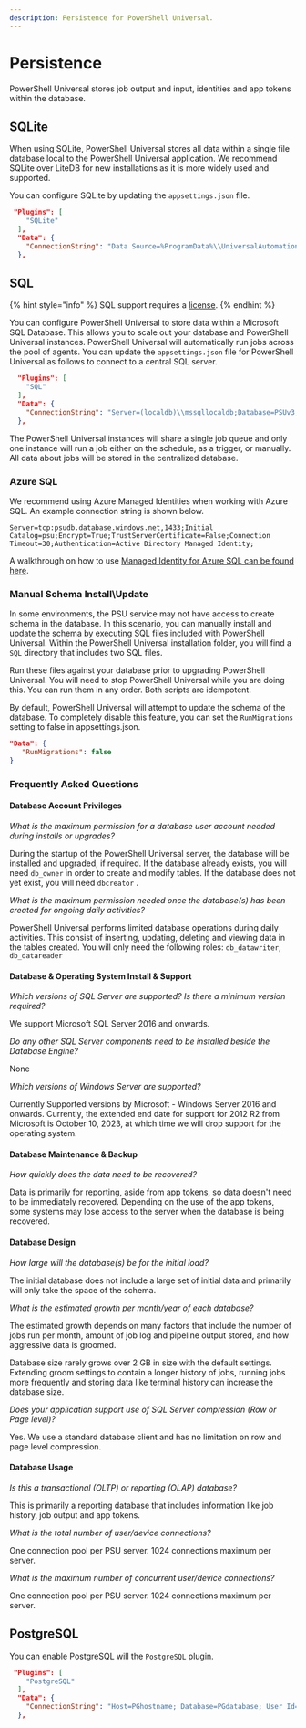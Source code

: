 ```yaml
---
description: Persistence for PowerShell Universal.
---
```


# Persistence

PowerShell Universal stores job output and input, identities and app tokens within the database.

## SQLite

When using SQLite, PowerShell Universal stores all data within a single file database local to the PowerShell Universal application. We recommend SQLite over LiteDB for new installations as it is more widely used and supported.

You can configure SQLite by updating the `appsettings.json` file.

```json
 "Plugins": [
    "SQLite"
  ],
  "Data": {
    "ConnectionString": "Data Source=%ProgramData%\\UniversalAutomation\\psu.db",
  },
```

## SQL

{% hint style="info" %}
SQL support requires a [license](https://ironmansoftware.com/pricing/powershell-universal).
{% endhint %}

You can configure PowerShell Universal to store data within a Microsoft SQL Database. This allows you to scale out your database and PowerShell Universal instances. PowerShell Universal will automatically run jobs across the pool of agents. You can update the `appsettings.json` file for PowerShell Universal as follows to connect to a central SQL server.

```json
  "Plugins": [
    "SQL"
  ],
  "Data": {
    "ConnectionString": "Server=(localdb)\\mssqllocaldb;Database=PSUv3;Integrated Security=true;",
  },
```

The PowerShell Universal instances will share a single job queue and only one instance will run a job either on the schedule, as a trigger, or manually. All data about jobs will be stored in the centralized database.

### Azure SQL

We recommend using Azure Managed Identities when working with Azure SQL. An example connection string is shown below.

```
Server=tcp:psudb.database.windows.net,1433;Initial Catalog=psu;Encrypt=True;TrustServerCertificate=False;Connection Timeout=30;Authentication=Active Directory Managed Identity;
```

A walkthrough on how to use [Managed Identity for Azure SQL can be found here](https://learn.microsoft.com/en-us/azure/active-directory/managed-identities-azure-resources/tutorial-windows-vm-access-sql).

### Manual Schema Install\Update

In some environments, the PSU service may not have access to create schema in the database. In this scenario, you can manually install and update the schema by executing SQL files included with PowerShell Universal. Within the PowerShell Universal installation folder, you will find a `SQL` directory that includes two SQL files.

Run these files against your database prior to upgrading PowerShell Universal. You will need to stop PowerShell Universal while you are doing this. You can run them in any order. Both scripts are idempotent.

By default, PowerShell Universal will attempt to update the schema of the database. To completely disable this feature, you can set the `RunMigrations` setting to false in appsettings.json.

```json
"Data": {
   "RunMigrations": false
}
```

### Frequently Asked Questions

#### Database Account Privileges

_What is the maximum permission for a database user account needed during installs or upgrades?_

During the startup of the PowerShell Universal server, the database will be installed and upgraded, if required. If the database already exists, you will need `db_owner` in order to create and modify tables. If the database does not yet exist, you will need `dbcreator` .

_What is the maximum permission needed once the database(s) has been created for ongoing daily activities?_

PowerShell Universal performs limited database operations during daily activities. This consist of inserting, updating, deleting and viewing data in the tables created. You will only need the following roles: `db_datawriter`, `db_datareader`

#### Database & Operating System Install & Support

_Which versions of SQL Server are supported? Is there a minimum version required?_

We support Microsoft SQL Server 2016 and onwards.

_Do any other SQL Server components need to be installed beside the Database Engine?_

None

_Which versions of Windows Server are supported?_

Currently Supported versions by Microsoft - Windows Server 2016 and onwards. Currently, the extended end date for support for 2012 R2 from Microsoft is October 10, 2023, at which time we will drop support for the operating system.

#### Database Maintenance & Backup

_How quickly does the data need to be recovered?_

Data is primarily for reporting, aside from app tokens, so data doesn't need to be immediately recovered. Depending on the use of the app tokens, some systems may lose access to the server when the database is being recovered.

#### Database Design

_How large will the database(s) be for the initial load?_

The initial database does not include a large set of initial data and primarily will only take the space of the schema.

_What is the estimated growth per month/year of each database?_

The estimated growth depends on many factors that include the number of jobs run per month, amount of job log and pipeline output stored, and how aggressive data is groomed.

Database size rarely grows over 2 GB in size with the default settings. Extending groom settings to contain a longer history of jobs, running jobs more frequently and storing data like terminal history can increase the database size.

_Does your application support use of SQL Server compression (Row or Page level)?_

Yes. We use a standard database client and has no limitation on row and page level compression.

#### Database Usage

_Is this a transactional (OLTP) or reporting (OLAP) database?_

This is primarily a reporting database that includes information like job history, job output and app tokens.

_What is the total number of user/device connections?_

One connection pool per PSU server. 1024 connections maximum per server.

_What is the maximum number of concurrent user/device connections?_

One connection pool per PSU server. 1024 connections maximum per server.

## PostgreSQL

You can enable PostgreSQL will the `PostgreSQL` plugin.

```json
 "Plugins": [
    "PostgreSQL"
  ],
  "Data": {
    "ConnectionString": "Host=PGhostname; Database=PGdatabase; User Id=PGusername; Password=PGpassword!;Port=5432",
  },
```

